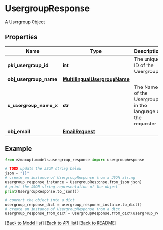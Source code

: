 # UsergroupResponse

A Usergroup Object

## Properties

Name | Type | Description | Notes
------------ | ------------- | ------------- | -------------
**pki_usergroup_id** | **int** | The unique ID of the Usergroup | 
**obj_usergroup_name** | [**MultilingualUsergroupName**](MultilingualUsergroupName.md) |  | 
**s_usergroup_name_x** | **str** | The Name of the Usergroup in the language of the requester | [optional] 
**obj_email** | [**EmailRequest**](EmailRequest.md) |  | [optional] 

## Example

```python
from eZmaxApi.models.usergroup_response import UsergroupResponse

# TODO update the JSON string below
json = "{}"
# create an instance of UsergroupResponse from a JSON string
usergroup_response_instance = UsergroupResponse.from_json(json)
# print the JSON string representation of the object
print(UsergroupResponse.to_json())

# convert the object into a dict
usergroup_response_dict = usergroup_response_instance.to_dict()
# create an instance of UsergroupResponse from a dict
usergroup_response_from_dict = UsergroupResponse.from_dict(usergroup_response_dict)
```
[[Back to Model list]](../README.md#documentation-for-models) [[Back to API list]](../README.md#documentation-for-api-endpoints) [[Back to README]](../README.md)


